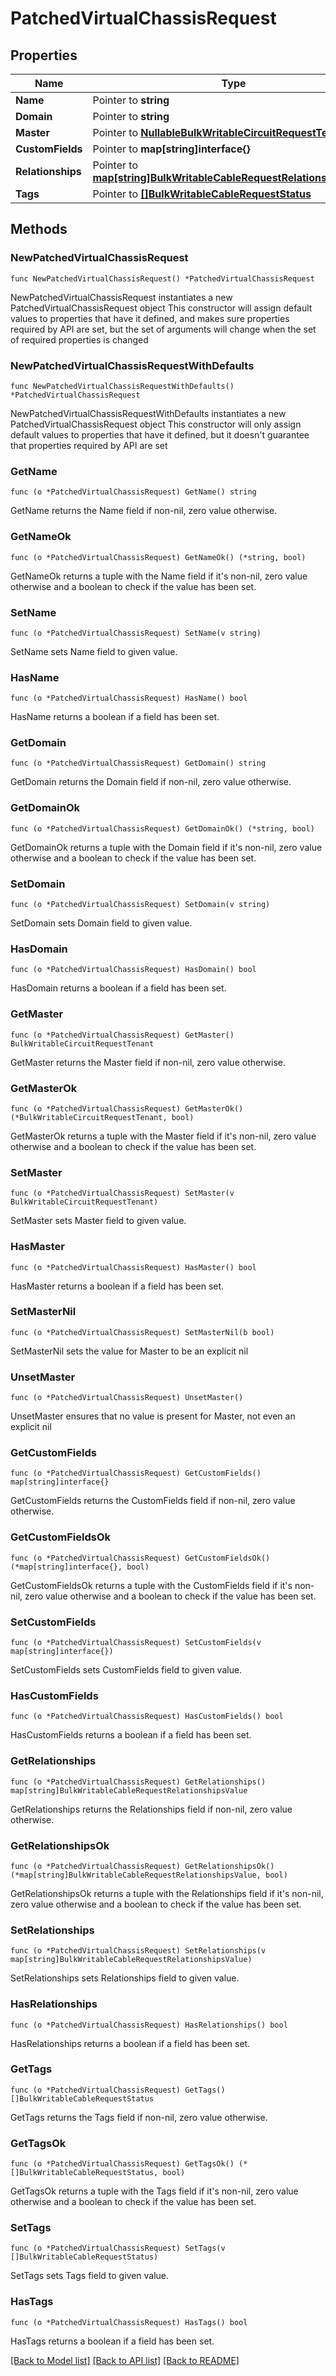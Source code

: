 # PatchedVirtualChassisRequest

## Properties

Name | Type | Description | Notes
------------ | ------------- | ------------- | -------------
**Name** | Pointer to **string** |  | [optional] 
**Domain** | Pointer to **string** |  | [optional] 
**Master** | Pointer to [**NullableBulkWritableCircuitRequestTenant**](BulkWritableCircuitRequestTenant.md) |  | [optional] 
**CustomFields** | Pointer to **map[string]interface{}** |  | [optional] 
**Relationships** | Pointer to [**map[string]BulkWritableCableRequestRelationshipsValue**](BulkWritableCableRequestRelationshipsValue.md) |  | [optional] 
**Tags** | Pointer to [**[]BulkWritableCableRequestStatus**](BulkWritableCableRequestStatus.md) |  | [optional] 

## Methods

### NewPatchedVirtualChassisRequest

`func NewPatchedVirtualChassisRequest() *PatchedVirtualChassisRequest`

NewPatchedVirtualChassisRequest instantiates a new PatchedVirtualChassisRequest object
This constructor will assign default values to properties that have it defined,
and makes sure properties required by API are set, but the set of arguments
will change when the set of required properties is changed

### NewPatchedVirtualChassisRequestWithDefaults

`func NewPatchedVirtualChassisRequestWithDefaults() *PatchedVirtualChassisRequest`

NewPatchedVirtualChassisRequestWithDefaults instantiates a new PatchedVirtualChassisRequest object
This constructor will only assign default values to properties that have it defined,
but it doesn't guarantee that properties required by API are set

### GetName

`func (o *PatchedVirtualChassisRequest) GetName() string`

GetName returns the Name field if non-nil, zero value otherwise.

### GetNameOk

`func (o *PatchedVirtualChassisRequest) GetNameOk() (*string, bool)`

GetNameOk returns a tuple with the Name field if it's non-nil, zero value otherwise
and a boolean to check if the value has been set.

### SetName

`func (o *PatchedVirtualChassisRequest) SetName(v string)`

SetName sets Name field to given value.

### HasName

`func (o *PatchedVirtualChassisRequest) HasName() bool`

HasName returns a boolean if a field has been set.

### GetDomain

`func (o *PatchedVirtualChassisRequest) GetDomain() string`

GetDomain returns the Domain field if non-nil, zero value otherwise.

### GetDomainOk

`func (o *PatchedVirtualChassisRequest) GetDomainOk() (*string, bool)`

GetDomainOk returns a tuple with the Domain field if it's non-nil, zero value otherwise
and a boolean to check if the value has been set.

### SetDomain

`func (o *PatchedVirtualChassisRequest) SetDomain(v string)`

SetDomain sets Domain field to given value.

### HasDomain

`func (o *PatchedVirtualChassisRequest) HasDomain() bool`

HasDomain returns a boolean if a field has been set.

### GetMaster

`func (o *PatchedVirtualChassisRequest) GetMaster() BulkWritableCircuitRequestTenant`

GetMaster returns the Master field if non-nil, zero value otherwise.

### GetMasterOk

`func (o *PatchedVirtualChassisRequest) GetMasterOk() (*BulkWritableCircuitRequestTenant, bool)`

GetMasterOk returns a tuple with the Master field if it's non-nil, zero value otherwise
and a boolean to check if the value has been set.

### SetMaster

`func (o *PatchedVirtualChassisRequest) SetMaster(v BulkWritableCircuitRequestTenant)`

SetMaster sets Master field to given value.

### HasMaster

`func (o *PatchedVirtualChassisRequest) HasMaster() bool`

HasMaster returns a boolean if a field has been set.

### SetMasterNil

`func (o *PatchedVirtualChassisRequest) SetMasterNil(b bool)`

 SetMasterNil sets the value for Master to be an explicit nil

### UnsetMaster
`func (o *PatchedVirtualChassisRequest) UnsetMaster()`

UnsetMaster ensures that no value is present for Master, not even an explicit nil
### GetCustomFields

`func (o *PatchedVirtualChassisRequest) GetCustomFields() map[string]interface{}`

GetCustomFields returns the CustomFields field if non-nil, zero value otherwise.

### GetCustomFieldsOk

`func (o *PatchedVirtualChassisRequest) GetCustomFieldsOk() (*map[string]interface{}, bool)`

GetCustomFieldsOk returns a tuple with the CustomFields field if it's non-nil, zero value otherwise
and a boolean to check if the value has been set.

### SetCustomFields

`func (o *PatchedVirtualChassisRequest) SetCustomFields(v map[string]interface{})`

SetCustomFields sets CustomFields field to given value.

### HasCustomFields

`func (o *PatchedVirtualChassisRequest) HasCustomFields() bool`

HasCustomFields returns a boolean if a field has been set.

### GetRelationships

`func (o *PatchedVirtualChassisRequest) GetRelationships() map[string]BulkWritableCableRequestRelationshipsValue`

GetRelationships returns the Relationships field if non-nil, zero value otherwise.

### GetRelationshipsOk

`func (o *PatchedVirtualChassisRequest) GetRelationshipsOk() (*map[string]BulkWritableCableRequestRelationshipsValue, bool)`

GetRelationshipsOk returns a tuple with the Relationships field if it's non-nil, zero value otherwise
and a boolean to check if the value has been set.

### SetRelationships

`func (o *PatchedVirtualChassisRequest) SetRelationships(v map[string]BulkWritableCableRequestRelationshipsValue)`

SetRelationships sets Relationships field to given value.

### HasRelationships

`func (o *PatchedVirtualChassisRequest) HasRelationships() bool`

HasRelationships returns a boolean if a field has been set.

### GetTags

`func (o *PatchedVirtualChassisRequest) GetTags() []BulkWritableCableRequestStatus`

GetTags returns the Tags field if non-nil, zero value otherwise.

### GetTagsOk

`func (o *PatchedVirtualChassisRequest) GetTagsOk() (*[]BulkWritableCableRequestStatus, bool)`

GetTagsOk returns a tuple with the Tags field if it's non-nil, zero value otherwise
and a boolean to check if the value has been set.

### SetTags

`func (o *PatchedVirtualChassisRequest) SetTags(v []BulkWritableCableRequestStatus)`

SetTags sets Tags field to given value.

### HasTags

`func (o *PatchedVirtualChassisRequest) HasTags() bool`

HasTags returns a boolean if a field has been set.


[[Back to Model list]](../README.md#documentation-for-models) [[Back to API list]](../README.md#documentation-for-api-endpoints) [[Back to README]](../README.md)


